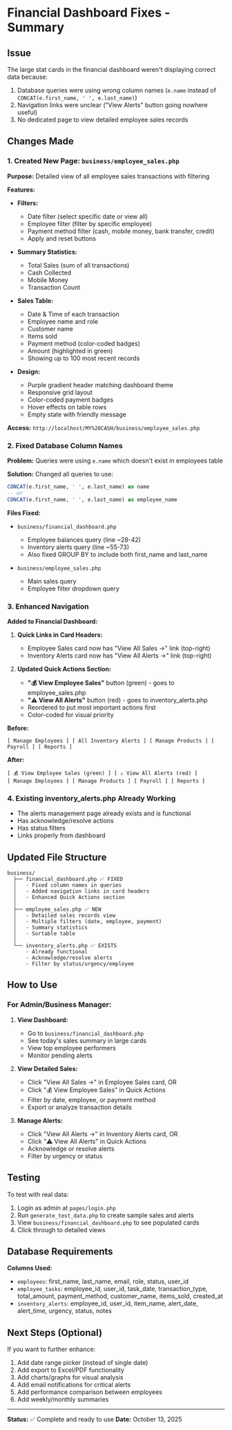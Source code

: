 # Financial Dashboard Fixes - Summary

## Issue
The large stat cards in the financial dashboard weren't displaying correct data because:
1. Database queries were using wrong column names (`e.name` instead of `CONCAT(e.first_name, ' ', e.last_name)`)
2. Navigation links were unclear ("View Alerts" button going nowhere useful)
3. No dedicated page to view detailed employee sales records

## Changes Made

### 1. Created New Page: `business/employee_sales.php`
**Purpose:** Detailed view of all employee sales transactions with filtering

**Features:**
- **Filters:**
  - Date filter (select specific date or view all)
  - Employee filter (filter by specific employee)
  - Payment method filter (cash, mobile money, bank transfer, credit)
  - Apply and reset buttons
  
- **Summary Statistics:**
  - Total Sales (sum of all transactions)
  - Cash Collected
  - Mobile Money
  - Transaction Count

- **Sales Table:**
  - Date & Time of each transaction
  - Employee name and role
  - Customer name
  - Items sold
  - Payment method (color-coded badges)
  - Amount (highlighted in green)
  - Showing up to 100 most recent records

- **Design:**
  - Purple gradient header matching dashboard theme
  - Responsive grid layout
  - Color-coded payment badges
  - Hover effects on table rows
  - Empty state with friendly message

**Access:** `http://localhost/MY%20CASH/business/employee_sales.php`

### 2. Fixed Database Column Names

**Problem:** Queries were using `e.name` which doesn't exist in employees table

**Solution:** Changed all queries to use:
```sql
CONCAT(e.first_name, ' ', e.last_name) as name
-- or
CONCAT(e.first_name, ' ', e.last_name) as employee_name
```

**Files Fixed:**
- `business/financial_dashboard.php`
  - Employee balances query (line ~28-42)
  - Inventory alerts query (line ~55-73)
  - Also fixed GROUP BY to include both first_name and last_name
  
- `business/employee_sales.php`
  - Main sales query
  - Employee filter dropdown query

### 3. Enhanced Navigation

**Added to Financial Dashboard:**

1. **Quick Links in Card Headers:**
   - Employee Sales card now has "View All Sales →" link (top-right)
   - Inventory Alerts card now has "View All Alerts →" link (top-right)

2. **Updated Quick Actions Section:**
   - **"💰 View Employee Sales"** button (green) - goes to employee_sales.php
   - **"⚠️ View All Alerts"** button (red) - goes to inventory_alerts.php
   - Reordered to put most important actions first
   - Color-coded for visual priority

**Before:**
```
[ Manage Employees ] [ All Inventory Alerts ] [ Manage Products ] [ Payroll ] [ Reports ]
```

**After:**
```
[ 💰 View Employee Sales (green) ] [ ⚠️ View All Alerts (red) ]
[ Manage Employees ] [ Manage Products ] [ Payroll ] [ Reports ]
```

### 4. Existing inventory_alerts.php Already Working
- The alerts management page already exists and is functional
- Has acknowledge/resolve actions
- Has status filters
- Links properly from dashboard

## Updated File Structure

```
business/
  ├── financial_dashboard.php ✅ FIXED
  │   - Fixed column names in queries
  │   - Added navigation links in card headers
  │   - Enhanced Quick Actions section
  │
  ├── employee_sales.php ✅ NEW
  │   - Detailed sales records view
  │   - Multiple filters (date, employee, payment)
  │   - Summary statistics
  │   - Sortable table
  │
  └── inventory_alerts.php ✅ EXISTS
      - Already functional
      - Acknowledge/resolve alerts
      - Filter by status/urgency/employee
```

## How to Use

### For Admin/Business Manager:

1. **View Dashboard:**
   - Go to `business/financial_dashboard.php`
   - See today's sales summary in large cards
   - View top employee performers
   - Monitor pending alerts

2. **View Detailed Sales:**
   - Click "View All Sales →" in Employee Sales card, OR
   - Click "💰 View Employee Sales" in Quick Actions
   - Filter by date, employee, or payment method
   - Export or analyze transaction details

3. **Manage Alerts:**
   - Click "View All Alerts →" in Inventory Alerts card, OR
   - Click "⚠️ View All Alerts" in Quick Actions
   - Acknowledge or resolve alerts
   - Filter by urgency or status

## Testing

To test with real data:
1. Login as admin at `pages/login.php`
2. Run `generate_test_data.php` to create sample sales and alerts
3. View `business/financial_dashboard.php` to see populated cards
4. Click through to detailed views

## Database Requirements

**Columns Used:**
- `employees`: first_name, last_name, email, role, status, user_id
- `employee_tasks`: employee_id, user_id, task_date, transaction_type, total_amount, payment_method, customer_name, items_sold, created_at
- `inventory_alerts`: employee_id, user_id, item_name, alert_date, alert_time, urgency, status, notes

## Next Steps (Optional)

If you want to further enhance:
1. Add date range picker (instead of single date)
2. Add export to Excel/PDF functionality
3. Add charts/graphs for visual analysis
4. Add email notifications for critical alerts
5. Add performance comparison between employees
6. Add weekly/monthly summaries

---

**Status:** ✅ Complete and ready to use
**Date:** October 13, 2025
